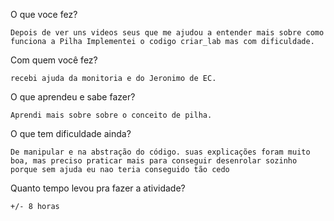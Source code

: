 O que voce fez?

    Depois de ver uns videos seus que me ajudou a entender mais sobre como funciona a Pilha Implementei o codigo criar_lab mas com dificuldade.

Com quem você fez?

    recebi ajuda da monitoria e do Jeronimo de EC.
    

O que aprendeu e sabe fazer?

    Aprendi mais sobre sobre o conceito de pilha.

O que tem dificuldade ainda?

    De manipular e na abstração do código. suas explicações foram muito boa, mas preciso praticar mais para conseguir desenrolar sozinho porque sem ajuda eu nao teria conseguido tão cedo

Quanto tempo levou pra fazer a atividade?

    +/- 8 horas

